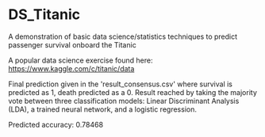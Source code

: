 # DS_Titanic
A demonstration of basic data science/statistics techniques to predict passenger survival onboard the Titanic


A popular data science exercise found here: https://www.kaggle.com/c/titanic/data

Final prediction given in the 'result_consensus.csv' where survival is predicted as 1, death predicted as a 0. Result reached by taking the majority vote between three classification models: Linear Discriminant Analysis (LDA), a trained neural network, and a logistic regression.

Predicted accuracy: 0.78468
